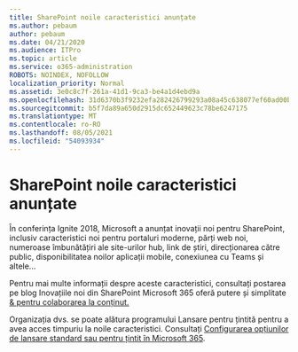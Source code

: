 ```yaml
---
title: SharePoint noile caracteristici anunțate
ms.author: pebaum
author: pebaum
ms.date: 04/21/2020
ms.audience: ITPro
ms.topic: article
ms.service: o365-administration
ROBOTS: NOINDEX, NOFOLLOW
localization_priority: Normal
ms.assetid: 3e0c8c7f-261a-41d1-9ca3-be4a1d4ebd9a
ms.openlocfilehash: 31d6370b3f9232efa282426799293a08a45c638077ef60ad00bd11140e4c3d1e
ms.sourcegitcommit: b5f7da89a650d2915dc652449623c78be6247175
ms.translationtype: MT
ms.contentlocale: ro-RO
ms.lasthandoff: 08/05/2021
ms.locfileid: "54093934"
---
```

# <a name="sharepoint-new-features-announced"></a>SharePoint noile caracteristici anunțate

În conferința Ignite 2018, Microsoft a anunțat inovații noi pentru SharePoint, inclusiv caracteristici noi pentru portaluri moderne, părți web noi, numeroase îmbunătățiri ale site-urilor hub, link de știri, direcționarea către public, disponibilitatea noilor aplicații mobile, conexiunea cu Teams și altele...
  
Pentru mai multe informații despre aceste caracteristici, consultați postarea pe blog Inovațiile noi din SharePoint Microsoft 365 oferă putere și simplitate [ &amp; pentru colaborarea la conținut.](https://go.microsoft.com/fwlink/?linkid=2026502)
  
Organizația dvs. se poate alătura programului Lansare pentru țintită pentru a avea acces timpuriu la noile caracteristici. Consultați [Configurarea opțiunilor de lansare standard sau pentru țintit în Microsoft 365](https://docs.microsoft.com/microsoft-365/admin/manage/release-options-in-office-365).
